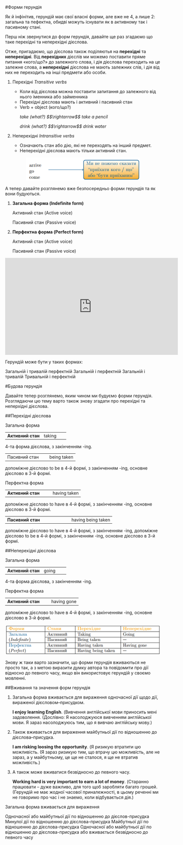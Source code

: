 #Форми герундiя

<p>Як й інфінітив, герундій має свої власні форми, але вже не 4, а лише 2: загальна та пефектна, обидві можуть існувати як в активному так і пасивному стані.</p>

<p>Перш ніж звернутися до форм герундія, давайте ще раз згадаємо що таке перехідні та неперехідні дієслова.</p>

<p>Отже, пригадаємо, що дієслова також поділяютья нa <b>перехідні</b> та <b>неперехідні</b>. Від <b>перехідних</b> дієслів ми можемо поставити пряме питання «кого/що?» до залежного слова, і дія дієслова переходить на це залежне слова, а <b>неперехідні</b> дієслова не мають залежних слів, і дія від них не переходить на інші предмети або особи.</p>

<ol>
<li><span class="p1">Перехідні</span> <i>Transitive verbs</i></li>
<ul>
<li>Коли від дієслова можна поставити запитання до залежного від нього іменника або займенника</li>
<li>Перехідні дієслова мають і активний і пасивний стан</li>
<li>Verb + object (кого/що?)</li>
<p><i>take (what?) $$\rightarrow$$ take a pencil</i></p>
<p><i>drink (what?) $$\rightarrow$$ drink water</i></p>
</ul>
<li><span class="p1">Неперехідні</span> <i>Intransitive verbs</i></li>
<ul>
<li>Означають стан або дію, які не переходять на інший предмет.</li>
<li>Неперехідні дієслова мають тільки активний стан.</li>
</ul>
</ol>

<div align="center"><img src="191_p1.png"/></div>

<p>А тепер давайте розглянемо вже безпосередньо форми герундія та як вони будуються.</p>

<ol>
<li><b>Загальна форма (Indefinite form)</b></li>
<p>Активний стан (Active voice)</p>
<p>Пасивний стан (Passive voice)</p>
<li><b>Перфектна форма (Perfect form)</b></li>
<p>Активний стан (Active voice)</p>
<p>Пасивний стан (Passive voice)</p>
</ol>

<div class="fluidMedia">
<iframe align="center" width="560" height="315" src="https://www.youtube.com/embed/xfhlgCqsL8U" frameborder="0" allowfullscreen></iframe>
</div>
<div class="popup">
</div>

<quiz correctLabel="correct" incorrectLabel="incorrect" checkLabel="check">
    <question text="">
        <p>Герундій може бути у таких формах:</p>
        <answer>Загальній і тривалій перфектній </answer>
        <answer correct>Загальній і перфектній</answer>
        <answer>Загальній і тривалій</answer>
        <answer>Тривальній і перфектній</answer>
    </question>
</quiz>

#Будова герундія

<p>Давайте тепер розглянемо, яким чином ми будуємо форми герундія. Розглядаючи цю тему варто також знову згадати про перехідні та неперхідні дієслова.</p>

##Перехідні дієслова

<span class="p1">Загальна форма</span>
<table>
<tr>
<td width="60%"><b>Активний стан</b></td>
<td>taking</td>
</tr>
</table>

<p>4-та форма дієслова, з закінченням -ing.</p>

<table>
<tr>
<td width="60%"<b>Пасивний стан</b></td>
<td>being taken</td>
</tr>
</table>

<p>допоміжне дієслово to be в 4-й формі, з закінченням -ing, основне дієслово в 3-й формі.</p>

<span class="p1">Перфектна форма</span>
<table>
<tr>
<td width="60%"><b>Активний стан</b></td>
<td>having taken</td>
</tr>
</table>

<p>допоміжне дієслово to have  в 4-й формі, з  закінченням -ing, основне дієслово в 3-й формі.</p>

<table>
<tr>
<td width="60%"><b>Пасивний стан</b></td>
<td>having being taken</td>
</tr>
</table>

<p>допоміжне дієслово to have  в 4-й формі, з закінченням -ing, допоміжне дієслово to be в 4-й формі, з закінченням -ing, основне дієслово в 3-й формі.</p>

##Неперехідні дієслова

<span class="p1">Загальна форма</span>
<table>
<tr>
<td width="60%"><b>Активний стан</b></td>
<td>going</td>
</tr>
</table>

<p>4-та форма дієслова, з закінченням -ing.</p>

<span class="p1">Перфектна форма</span>
<table>
<tr>
<td width="60%"><b>Активний стан</b></td>
<td>having gone</td>
</tr>
</table>

<p>допоміжне дієслово to have  в 4-й формі, з  закінченням -ing, основне дієслово в 3-й формі.</p>

<div align="center"><img src="192_p1.png"/></div>

<p>Знову ж таки варто зазначити, що форми герундія вживаються не просто так, а з метою виразити думку автора та повідомити про дії відносно до певного часу, якщо він використовує герундій у своємо мовленні.</p>

##Вживання та значення форм герундія

<ol>
<li>Загальна форма вживається для вираження одночасної дії щодо дії, вираженої дієсловом–присудком.</li>
<p><b>I enjoy learning English</b>. (Вивчення англійської мови приносить мені задоволення. (Дослівно: Я насолоджуюся вивченням англійської мови. Я зараз насолоджуюсь тим, що я вивчаю англійську мову.)</p>
<li>Також вживається для вираження майбутньої дії по відношенню до дієслова–присудка.</li>
<p><b>I am risking loosing the opportunity</b>. (Я ризикую втратити цю можливість. (Я зараз ризикую тим, що втрачу цю можливість, але не зараз, а у майбутньому, це ще не сталося, я ще не втратив можливість.)</p>
<li>А також може вживатися безвідносно до певного часу.</li>
<p><b>Working hard is very important to earn a lot of money</b>. (Старанно працювати – дуже важливо, для того щоб заробляти багато грошей. (Герундій не має жодної часової приналежності, в цьому реченні ми не говоримо про час і не знаемо, коли відбувається дія.) </p>
</ol>

<quiz correctLabel="correct" incorrectLabel="incorrect" checkLabel="check">
    <question text="">
        <p>Загальна форма вживається для вираження</p>
        <answer>Одночасної або майбутньої дії по відношенню до дієслов-присудка</answer>
        <answer>Минулої дії по відношенню до дієслова-присудка</answer>
        <answer>Майбутньої дії по відношенню до дієслова-присудка</answer>
        <answer correct>Одночасної або майбутньої дії по відношенню до дієслова-присудка або вживається безвідносно до певного часу</answer>
    </question>
</quiz>